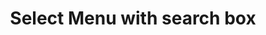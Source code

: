 ---
title: Select Menu with search box
category: Application
paid: true
isActive: true
ltr: {"preview":"function App() {\n\n    const menuItems = [\n        {\n            name: \"Danya\",\n            label: \"@danya\",\n            avatar: \"https://randomuser.me/api/portraits/women/79.jpg\"\n        }, {\n            name: \"Osama\",\n            label: \"@osama\",\n            avatar: \"https://api.uifaces.co/our-content/donated/xZ4wg2Xj.jpg\"\n        }, {\n            name: \"Loyan\",\n            label: \"@loyan\",\n            avatar: \"https://randomuser.me/api/portraits/men/86.jpg\"\n        }, {\n            name: \"Carllose\",\n            label: \"@carllose\",\n            avatar: \"https://images.unsplash.com/photo-1507003211169-0a1dd7228f2d?ixlib=rb-0.3.5&q=80&fm=jpg&crop=faces&fit=crop&h=200&w=200&s=a72ca28288878f8404a795f39642a46f\"\n        }, {\n            name: \"Micheal\",\n            label: \"@micheal\",\n            avatar: \"https://randomuser.me/api/portraits/men/46.jpg\"\n        },\n    ]\n\n    const [selectedItem, setSelectedItem] = React.useState({\n        item: menuItems[0],\n        idx: 0\n    })\n    const [state, setState] = React.useState(false)\n\n    const listboxRef = React.useRef()\n\n    const handleSearch = (e) => {\n        const menuEls = document.querySelectorAll('.menu-el-js')\n        const searchVal = e.target.value.toLocaleLowerCase()\n        const alrtEl = document.getElementById(\"li-alert\")\n        const handleAlert = () => {\n            if (listboxRef.current && listboxRef.current.offsetHeight < 5) alrtEl.classList.remove(\"hidden\")\n            else alrtEl.classList.add(\"hidden\")\n        }\n        handleAlert()\n        setTimeout(() => handleAlert(), 100)\n\n        menuEls.forEach((el, idx) => {\n            el.classList.remove(\"hidden\")\n            if (!menuItems[idx].name.toLocaleLowerCase().includes(searchVal)) {\n                el.classList.add(\"hidden\")\n            }\n        })\n    }\n\n    React.useEffect(() => {\n        document.onclick = (e) => {\n            const target = e.target;\n            if (!target.closest(\".label-button\")) setState(false)\n        };\n    }, [])\n\n    return (\n        <div className=\"relative max-w-xs px-4 mx-auto mt-12 text-base\">\n            {\n                state ? (\n                    <div className=\"label-button flex items-center gap-1 px-2 border rounded-lg shadow-sm\">\n                        <svg xmlns=\"http://www.w3.org/2000/svg\" className=\"w-6 h-6 text-gray-400\" fill=\"none\" viewBox=\"0 0 24 24\" stroke=\"currentColor\">\n                            <path strokeLinecap=\"round\" strokeLinejoin=\"round\" strokeWidth={2} d=\"M21 21l-6-6m2-5a7 7 0 11-14 0 7 7 0 0114 0z\" />\n                        </svg>\n                        <input\n                            type=\"text\"\n                            placeholder=\"Type to search\"\n                            className=\"w-full px-2 py-2 text-gray-500 bg-transparent rounded-md outline-none\"\n                            onChange={handleSearch}\n                        />\n                        <button\n                            onClick={() => setState(false)}\n                        >\n                            <svg xmlns=\"http://www.w3.org/2000/svg\" viewBox=\"0 0 20 20\" fill=\"currentColor\" className=\"w-5 h-5 text-gray-400\">\n                                <path d=\"M6.28 5.22a.75.75 0 00-1.06 1.06L8.94 10l-3.72 3.72a.75.75 0 101.06 1.06L10 11.06l3.72 3.72a.75.75 0 101.06-1.06L11.06 10l3.72-3.72a.75.75 0 00-1.06-1.06L10 8.94 6.28 5.22z\" />\n                            </svg>\n                        </button>\n                    </div>\n                ) : (\n\n                    <button className=\"label-button flex items-center gap-2 w-full px-3 py-2 text-gray-500 bg-white border rounded-md shadow-sm cursor-default outline-none focus:border-indigo-600\"\n                        aria-haspopup=\"true\"\n                        aria-expanded=\"true\"\n                        aria-labelledby=\"listbox-label\"\n                        onClick={() => setState(true)}\n                    >\n                        <img src={selectedItem.item.avatar} className=\"w-6 h-6 rounded-full\" />\n                        <div className=\"flex-1 text-left flex items-center gap-x-1\">\n                            {selectedItem.item.name}<span className=\"text-sm\">{selectedItem.item.label}</span>\n                        </div>\n                        <svg xmlns=\"http://www.w3.org/2000/svg\" viewBox=\"0 0 20 20\" fill=\"currentColor\" className=\"w-5 h-5 text-gray-400\">\n                            <path fillRule=\"evenodd\" d=\"M5.23 7.21a.75.75 0 011.06.02L10 11.168l3.71-3.938a.75.75 0 111.08 1.04l-4.25 4.5a.75.75 0 01-1.08 0l-4.25-4.5a.75.75 0 01.02-1.06z\" clipRule=\"evenodd\" />\n                        </svg>\n                    </button>\n                )\n            }\n\n            {\n                state ? (\n                    <div className=\"relative w-full\">\n                        <ul ref={listboxRef} className=\"absolute w-full mt-3 overflow-y-auto bg-white border rounded-md shadow-sm max-h-64\" role=\"listbox\">\n                            <li id=\"li-alert\" className=\"hidden px-3 py-2 text-center text-gray-600\">Not results available</li>\n                            {\n                                menuItems.map((el, idx) => (\n                                    <li\n                                        key={idx}\n                                        onClick={() => setSelectedItem({\n                                            item: el,\n                                            idx\n                                        })}\n                                        role=\"option\"\n                                        aria-selected={selectedItem.idx == idx ? true : false}\n                                        className={`${selectedItem.idx == idx ? 'text-indigo-600 bg-indigo-50' : ''} menu-el-js flex items-center justify-between gap-2 px-3 py-2 cursor-default duration-150 text-gray-500 hover:text-indigo-600 hover:bg-indigo-50`}\n                                    >\n                                        <img src={el.avatar} className=\"w-6 h-6 rounded-full\" />\n                                        <div className=\"flex-1 text-left flex items-center gap-x-1\">\n                                            {el.name}<span className=\"text-sm\">{el.label}</span>\n                                        </div>\n                                        {\n                                            selectedItem.idx == idx ? (\n                                                <svg xmlns=\"http://www.w3.org/2000/svg\" className=\"w-5 h-5 text-indigo-600\" viewBox=\"0 0 20 20\" fill=\"currentColor\">\n                                                    <path fillRule=\"evenodd\" d=\"M16.707 5.293a1 1 0 010 1.414l-8 8a1 1 0 01-1.414 0l-4-4a1 1 0 011.414-1.414L8 12.586l7.293-7.293a1 1 0 011.414 0z\" clipRule=\"evenodd\" />\n                                                </svg>\n                                            ) : ''\n                                        }\n                                    </li>\n                                ))\n                            }\n                        </ul>\n                    </div>\n                ) : ''\n            }\n        </div>\n    )\n}","react":{"jsxCss":[],"jsxTail":[{"code":"import { useEffect, useRef, useState } from \"react\"\n\nexport default () => {\n\n    const menuItems = [\n        {\n            name: \"Danya\",\n            label: \"@danya\",\n            avatar: \"https://randomuser.me/api/portraits/women/79.jpg\"\n        }, {\n            name: \"Osama\",\n            label: \"@osama\",\n            avatar: \"https://api.uifaces.co/our-content/donated/xZ4wg2Xj.jpg\"\n        }, {\n            name: \"Loyan\",\n            label: \"@loyan\",\n            avatar: \"https://randomuser.me/api/portraits/men/86.jpg\"\n        }, {\n            name: \"Carllose\",\n            label: \"@carllose\",\n            avatar: \"https://images.unsplash.com/photo-1507003211169-0a1dd7228f2d?ixlib=rb-0.3.5&q=80&fm=jpg&crop=faces&fit=crop&h=200&w=200&s=a72ca28288878f8404a795f39642a46f\"\n        }, {\n            name: \"Micheal\",\n            label: \"@micheal\",\n            avatar: \"https://randomuser.me/api/portraits/men/46.jpg\"\n        },\n    ]\n\n    const [selectedItem, setSelectedItem] = useState({\n        item: menuItems[0],\n        idx: 0\n    })\n    const [state, setState] = useState(false)\n\n    const listboxRef = useRef()\n\n    const handleSearch = (e) => {\n        const menuEls = document.querySelectorAll('.menu-el-js')\n        const searchVal = e.target.value.toLocaleLowerCase()\n        const alrtEl = document.getElementById(\"li-alert\")\n        const handleAlert = () => {\n            if (listboxRef.current && listboxRef.current.offsetHeight < 5) alrtEl.classList.remove(\"hidden\")\n            else alrtEl.classList.add(\"hidden\")\n        }\n        handleAlert()\n        setTimeout(() => handleAlert(), 100)\n\n        menuEls.forEach((el, idx) => {\n            el.classList.remove(\"hidden\")\n            if (!menuItems[idx].name.toLocaleLowerCase().includes(searchVal)) {\n                el.classList.add(\"hidden\")\n            }\n        })\n    }\n\n    useEffect(() => {\n        document.onclick = (e) => {\n            const target = e.target;\n            if (!target.closest(\".label-button\")) setState(false)\n        };\n    }, [])\n\n    return (\n        <div className=\"relative max-w-xs px-4 text-base\">\n            {\n                state ? (\n                    <div className=\"label-button flex items-center gap-1 px-2 border rounded-lg shadow-sm\">\n                        <svg xmlns=\"http://www.w3.org/2000/svg\" className=\"w-6 h-6 text-gray-400\" fill=\"none\" viewBox=\"0 0 24 24\" stroke=\"currentColor\">\n                            <path strokeLinecap=\"round\" strokeLinejoin=\"round\" strokeWidth={2} d=\"M21 21l-6-6m2-5a7 7 0 11-14 0 7 7 0 0114 0z\" />\n                        </svg>\n                        <input\n                            type=\"text\"\n                            placeholder=\"Type to search\"\n                            className=\"w-full px-2 py-2 text-gray-500 bg-transparent rounded-md outline-none\"\n                            onChange={handleSearch}\n                        />\n                        <button\n                            onClick={() => setState(false)}\n                        >\n                            <svg xmlns=\"http://www.w3.org/2000/svg\" viewBox=\"0 0 20 20\" fill=\"currentColor\" className=\"w-5 h-5 text-gray-400\">\n                                <path d=\"M6.28 5.22a.75.75 0 00-1.06 1.06L8.94 10l-3.72 3.72a.75.75 0 101.06 1.06L10 11.06l3.72 3.72a.75.75 0 101.06-1.06L11.06 10l3.72-3.72a.75.75 0 00-1.06-1.06L10 8.94 6.28 5.22z\" />\n                            </svg>\n                        </button>\n                    </div>\n                ) : (\n\n                    <button className=\"label-button flex items-center gap-2 w-full px-3 py-2 text-gray-500 bg-white border rounded-md shadow-sm cursor-default outline-none focus:border-indigo-600\"\n                        aria-haspopup=\"true\"\n                        aria-expanded=\"true\"\n                        aria-labelledby=\"listbox-label\"\n                        onClick={() => setState(true)}\n                    >\n                        <img src={selectedItem.item.avatar} className=\"w-6 h-6 rounded-full\" />\n                        <div className=\"flex-1 text-left flex items-center gap-x-1\">\n                            {selectedItem.item.name}<span className=\"text-sm\">{selectedItem.item.label}</span>\n                        </div>\n                        <svg xmlns=\"http://www.w3.org/2000/svg\" viewBox=\"0 0 20 20\" fill=\"currentColor\" className=\"w-5 h-5 text-gray-400\">\n                            <path fillRule=\"evenodd\" d=\"M5.23 7.21a.75.75 0 011.06.02L10 11.168l3.71-3.938a.75.75 0 111.08 1.04l-4.25 4.5a.75.75 0 01-1.08 0l-4.25-4.5a.75.75 0 01.02-1.06z\" clipRule=\"evenodd\" />\n                        </svg>\n                    </button>\n                )\n            }\n\n            {\n                state ? (\n                    <div className=\"relative w-full\">\n                        <ul ref={listboxRef} className=\"absolute w-full mt-3 overflow-y-auto bg-white border rounded-md shadow-sm max-h-64\" role=\"listbox\">\n                            <li id=\"li-alert\" className=\"hidden px-3 py-2 text-center text-gray-600\">Not results available</li>\n                            {\n                                menuItems.map((el, idx) => (\n                                    <li\n                                        key={idx}\n                                        onClick={() => setSelectedItem({\n                                            item: el,\n                                            idx\n                                        })}\n                                        role=\"option\"\n                                        aria-selected={selectedItem.idx == idx ? true : false}\n                                        className={`${selectedItem.idx == idx ? 'text-indigo-600 bg-indigo-50' : ''} menu-el-js flex items-center justify-between gap-2 px-3 py-2 cursor-default duration-150 text-gray-500 hover:text-indigo-600 hover:bg-indigo-50`}\n                                    >\n                                        <img src={el.avatar} className=\"w-6 h-6 rounded-full\" />\n                                        <div className=\"flex-1 text-left flex items-center gap-x-1\">\n                                            {el.name}<span className=\"text-sm\">{el.label}</span>\n                                        </div>\n                                        {\n                                            selectedItem.idx == idx ? (\n                                                <svg xmlns=\"http://www.w3.org/2000/svg\" className=\"w-5 h-5 text-indigo-600\" viewBox=\"0 0 20 20\" fill=\"currentColor\">\n                                                    <path fillRule=\"evenodd\" d=\"M16.707 5.293a1 1 0 010 1.414l-8 8a1 1 0 01-1.414 0l-4-4a1 1 0 011.414-1.414L8 12.586l7.293-7.293a1 1 0 011.414 0z\" clipRule=\"evenodd\" />\n                                                </svg>\n                                            ) : ''\n                                        }\n                                    </li>\n                                ))\n                            }\n                        </ul>\n                    </div>\n                ) : ''\n            }\n        </div>\n    )\n}","label":"App.jsx"}]},"vue":{"vueCss":[],"vueTail":[]}}
rtl: {"react":{"jsxCss":[],"jsxTail":[{"label":"App.jsx","code":"import { useEffect, useRef, useState } from \"react\"\n\nexport default () => {\n\n    const menuItems = [\n        {\n            name: \"دانيا\",\n            label: \"@danya\",\n            avatar: \"https://randomuser.me/api/portraits/women/79.jpg\"\n        }, {\n            name: \"اسامه\",\n            label: \"@osama\",\n            avatar: \"https://api.uifaces.co/our-content/donated/xZ4wg2Xj.jpg\"\n        }, {\n            name: \"ليان\",\n            label: \"@loyan\",\n            avatar: \"https://randomuser.me/api/portraits/men/86.jpg\"\n        }, {\n            name: \"كارلوس\",\n            label: \"@carllose\",\n            avatar: \"https://images.unsplash.com/photo-1507003211169-0a1dd7228f2d?ixlib=rb-0.3.5&q=80&fm=jpg&crop=faces&fit=crop&h=200&w=200&s=a72ca28288878f8404a795f39642a46f\"\n        }, {\n            name: \"ميشايل\",\n            label: \"@micheal\",\n            avatar: \"https://randomuser.me/api/portraits/men/46.jpg\"\n        },\n    ]\n\n    const [selectedItem, setSelectedItem] = useState({\n        item: menuItems[0],\n        idx: 0\n    })\n    const [state, setState] = useState(false)\n\n    const listboxRef = useRef()\n\n    const handleSearch = (e) => {\n        const menuEls = document.querySelectorAll('.menu-el-js')\n        const searchVal = e.target.value.toLocaleLowerCase()\n        const alrtEl = document.getElementById(\"li-alert\")\n        const handleAlert = () => {\n            if (listboxRef.current && listboxRef.current.offsetHeight < 5) alrtEl.classList.remove(\"hidden\")\n            else alrtEl.classList.add(\"hidden\")\n        }\n        handleAlert()\n        setTimeout(() => handleAlert(), 100)\n\n        menuEls.forEach((el, idx) => {\n            el.classList.remove(\"hidden\")\n            if (!menuItems[idx].name.toLocaleLowerCase().includes(searchVal)) {\n                el.classList.add(\"hidden\")\n            }\n        })\n    }\n\n    useEffect(() => {\n        document.onclick = (e) => {\n            const target = e.target;\n            if (!target.closest(\".label-button\")) setState(false)\n        };\n    }, [])\n\n    return (\n        <div className=\"relative max-w-xs px-4 text-base\">\n            {\n                state ? (\n                    <div className=\"label-button flex items-center gap-1 px-2 border rounded-lg shadow-sm\">\n                        <svg xmlns=\"http://www.w3.org/2000/svg\" className=\"w-6 h-6 text-gray-400\" fill=\"none\" viewBox=\"0 0 24 24\" stroke=\"currentColor\">\n                            <path strokeLinecap=\"round\" strokeLinejoin=\"round\" strokeWidth={2} d=\"M21 21l-6-6m2-5a7 7 0 11-14 0 7 7 0 0114 0z\" />\n                        </svg>\n                        <input\n                            type=\"text\"\n                            placeholder=\"Type to search\"\n                            className=\"w-full px-2 py-2 text-gray-500 bg-transparent rounded-md outline-none\"\n                            onChange={handleSearch}\n                        />\n                        <button\n                            onClick={() => setState(false)}\n                        >\n                            <svg xmlns=\"http://www.w3.org/2000/svg\" viewBox=\"0 0 20 20\" fill=\"currentColor\" className=\"w-5 h-5 text-gray-400\">\n                                <path d=\"M6.28 5.22a.75.75 0 00-1.06 1.06L8.94 10l-3.72 3.72a.75.75 0 101.06 1.06L10 11.06l3.72 3.72a.75.75 0 101.06-1.06L11.06 10l3.72-3.72a.75.75 0 00-1.06-1.06L10 8.94 6.28 5.22z\" />\n                            </svg>\n                        </button>\n                    </div>\n                ) : (\n\n                    <button className=\"label-button flex items-center gap-2 w-full px-3 py-2 text-gray-500 bg-white border rounded-md shadow-sm cursor-default outline-none focus:border-indigo-600\"\n                        aria-haspopup=\"true\"\n                        aria-expanded=\"true\"\n                        aria-labelledby=\"listbox-label\"\n                        onClick={() => setState(true)}\n                    >\n                        <img src={selectedItem.item.avatar} className=\"w-6 h-6 rounded-full\" />\n                        <div className=\"flex-1 text-left flex items-center gap-x-1\">\n                            {selectedItem.item.name}<span className=\"text-sm\">{selectedItem.item.label}</span>\n                        </div>\n                        <svg xmlns=\"http://www.w3.org/2000/svg\" viewBox=\"0 0 20 20\" fill=\"currentColor\" className=\"w-5 h-5 text-gray-400\">\n                            <path fillRule=\"evenodd\" d=\"M5.23 7.21a.75.75 0 011.06.02L10 11.168l3.71-3.938a.75.75 0 111.08 1.04l-4.25 4.5a.75.75 0 01-1.08 0l-4.25-4.5a.75.75 0 01.02-1.06z\" clipRule=\"evenodd\" />\n                        </svg>\n                    </button>\n                )\n            }\n\n            {\n                state ? (\n                    <div className=\"relative w-full\">\n                        <ul ref={listboxRef} className=\"absolute w-full mt-3 overflow-y-auto bg-white border rounded-md shadow-sm max-h-64\" role=\"listbox\">\n                            <li id=\"li-alert\" className=\"hidden px-3 py-2 text-center text-gray-600\">Not results available</li>\n                            {\n                                menuItems.map((el, idx) => (\n                                    <li\n                                        key={idx}\n                                        onClick={() => setSelectedItem({\n                                            item: el,\n                                            idx\n                                        })}\n                                        role=\"option\"\n                                        aria-selected={selectedItem.idx == idx ? true : false}\n                                        className={`${selectedItem.idx == idx ? 'text-indigo-600 bg-indigo-50' : ''} menu-el-js flex items-center justify-between gap-2 px-3 py-2 cursor-default duration-150 text-gray-500 hover:text-indigo-600 hover:bg-indigo-50`}\n                                    >\n                                        <img src={el.avatar} className=\"w-6 h-6 rounded-full\" />\n                                        <div className=\"flex-1 text-left flex items-center gap-x-1\">\n                                            {el.name}<span className=\"text-sm\">{el.label}</span>\n                                        </div>\n                                        {\n                                            selectedItem.idx == idx ? (\n                                                <svg xmlns=\"http://www.w3.org/2000/svg\" className=\"w-5 h-5 text-indigo-600\" viewBox=\"0 0 20 20\" fill=\"currentColor\">\n                                                    <path fillRule=\"evenodd\" d=\"M16.707 5.293a1 1 0 010 1.414l-8 8a1 1 0 01-1.414 0l-4-4a1 1 0 011.414-1.414L8 12.586l7.293-7.293a1 1 0 011.414 0z\" clipRule=\"evenodd\" />\n                                                </svg>\n                                            ) : ''\n                                        }\n                                    </li>\n                                ))\n                            }\n                        </ul>\n                    </div>\n                ) : ''\n            }\n        </div>\n    )\n}"}]},"vue":{"vueTail":[],"vueCss":[]},"preview":"function App() {\n\n    const menuItems = [\n        {\n            name: \"دانيا\",\n            label: \"@danya\",\n            avatar: \"https://randomuser.me/api/portraits/women/79.jpg\"\n        }, {\n            name: \"اسامه\",\n            label: \"@osama\",\n            avatar: \"https://api.uifaces.co/our-content/donated/xZ4wg2Xj.jpg\"\n        }, {\n            name: \"ليان\",\n            label: \"@loyan\",\n            avatar: \"https://randomuser.me/api/portraits/men/86.jpg\"\n        }, {\n            name: \"كارلوس\",\n            label: \"@carllose\",\n            avatar: \"https://images.unsplash.com/photo-1507003211169-0a1dd7228f2d?ixlib=rb-0.3.5&q=80&fm=jpg&crop=faces&fit=crop&h=200&w=200&s=a72ca28288878f8404a795f39642a46f\"\n        }, {\n            name: \"ميشايل\",\n            label: \"@micheal\",\n            avatar: \"https://randomuser.me/api/portraits/men/46.jpg\"\n        },\n    ]\n\n    const [selectedItem, setSelectedItem] = React.useState({\n        item: menuItems[0],\n        idx: 0\n    })\n    const [state, setState] = React.useState(false)\n\n    const listboxRef = React.useRef()\n\n    const handleSearch = (e) => {\n        const menuEls = document.querySelectorAll('.menu-el-js')\n        const searchVal = e.target.value.toLocaleLowerCase()\n        const alrtEl = document.getElementById(\"li-alert\")\n        const handleAlert = () => {\n            if (listboxRef.current && listboxRef.current.offsetHeight < 5) alrtEl.classList.remove(\"hidden\")\n            else alrtEl.classList.add(\"hidden\")\n        }\n        handleAlert()\n        setTimeout(() => handleAlert(), 100)\n\n        menuEls.forEach((el, idx) => {\n            el.classList.remove(\"hidden\")\n            if (!menuItems[idx].name.toLocaleLowerCase().includes(searchVal)) {\n                el.classList.add(\"hidden\")\n            }\n        })\n    }\n\n    React.useEffect(() => {\n        document.onclick = (e) => {\n            const target = e.target;\n            if (!target.closest(\".label-button\")) setState(false)\n        };\n    }, [])\n\n    return (\n        <div className=\"relative max-w-xs px-4 mx-auto mt-12 text-base\">\n            {\n                state ? (\n                    <div className=\"label-button flex items-center gap-1 px-2 border rounded-lg shadow-sm\">\n                        <svg xmlns=\"http://www.w3.org/2000/svg\" className=\"w-6 h-6 text-gray-400\" fill=\"none\" viewBox=\"0 0 24 24\" stroke=\"currentColor\">\n                            <path strokeLinecap=\"round\" strokeLinejoin=\"round\" strokeWidth={2} d=\"M21 21l-6-6m2-5a7 7 0 11-14 0 7 7 0 0114 0z\" />\n                        </svg>\n                        <input\n                            type=\"text\"\n                            placeholder=\"Type to search\"\n                            className=\"w-full px-2 py-2 text-gray-500 bg-transparent rounded-md outline-none\"\n                            onChange={handleSearch}\n                        />\n                        <button\n                            onClick={() => setState(false)}\n                        >\n                            <svg xmlns=\"http://www.w3.org/2000/svg\" viewBox=\"0 0 20 20\" fill=\"currentColor\" className=\"w-5 h-5 text-gray-400\">\n                                <path d=\"M6.28 5.22a.75.75 0 00-1.06 1.06L8.94 10l-3.72 3.72a.75.75 0 101.06 1.06L10 11.06l3.72 3.72a.75.75 0 101.06-1.06L11.06 10l3.72-3.72a.75.75 0 00-1.06-1.06L10 8.94 6.28 5.22z\" />\n                            </svg>\n                        </button>\n                    </div>\n                ) : (\n\n                    <button className=\"label-button flex items-center gap-2 w-full px-3 py-2 text-gray-500 bg-white border rounded-md shadow-sm cursor-default outline-none focus:border-indigo-600\"\n                        aria-haspopup=\"true\"\n                        aria-expanded=\"true\"\n                        aria-labelledby=\"listbox-label\"\n                        onClick={() => setState(true)}\n                    >\n                        <img src={selectedItem.item.avatar} className=\"w-6 h-6 rounded-full\" />\n                        <div className=\"flex-1 text-left flex items-center gap-x-1\">\n                            {selectedItem.item.name}<span className=\"text-sm\">{selectedItem.item.label}</span>\n                        </div>\n                        <svg xmlns=\"http://www.w3.org/2000/svg\" viewBox=\"0 0 20 20\" fill=\"currentColor\" className=\"w-5 h-5 text-gray-400\">\n                            <path fillRule=\"evenodd\" d=\"M5.23 7.21a.75.75 0 011.06.02L10 11.168l3.71-3.938a.75.75 0 111.08 1.04l-4.25 4.5a.75.75 0 01-1.08 0l-4.25-4.5a.75.75 0 01.02-1.06z\" clipRule=\"evenodd\" />\n                        </svg>\n                    </button>\n                )\n            }\n\n            {\n                state ? (\n                    <div className=\"relative w-full\">\n                        <ul ref={listboxRef} className=\"absolute w-full mt-3 overflow-y-auto bg-white border rounded-md shadow-sm max-h-64\" role=\"listbox\">\n                            <li id=\"li-alert\" className=\"hidden px-3 py-2 text-center text-gray-600\">Not results available</li>\n                            {\n                                menuItems.map((el, idx) => (\n                                    <li\n                                        key={idx}\n                                        onClick={() => setSelectedItem({\n                                            item: el,\n                                            idx\n                                        })}\n                                        role=\"option\"\n                                        aria-selected={selectedItem.idx == idx ? true : false}\n                                        className={`${selectedItem.idx == idx ? 'text-indigo-600 bg-indigo-50' : ''} menu-el-js flex items-center justify-between gap-2 px-3 py-2 cursor-default duration-150 text-gray-500 hover:text-indigo-600 hover:bg-indigo-50`}\n                                    >\n                                        <img src={el.avatar} className=\"w-6 h-6 rounded-full\" />\n                                        <div className=\"flex-1 text-left flex items-center gap-x-1\">\n                                            {el.name}<span className=\"text-sm\">{el.label}</span>\n                                        </div>\n                                        {\n                                            selectedItem.idx == idx ? (\n                                                <svg xmlns=\"http://www.w3.org/2000/svg\" className=\"w-5 h-5 text-indigo-600\" viewBox=\"0 0 20 20\" fill=\"currentColor\">\n                                                    <path fillRule=\"evenodd\" d=\"M16.707 5.293a1 1 0 010 1.414l-8 8a1 1 0 01-1.414 0l-4-4a1 1 0 011.414-1.414L8 12.586l7.293-7.293a1 1 0 011.414 0z\" clipRule=\"evenodd\" />\n                                                </svg>\n                                            ) : ''\n                                        }\n                                    </li>\n                                ))\n                            }\n                        </ul>\n                    </div>\n                ) : ''\n            }\n        </div>\n    )\n}"}
slug: /select-menus
id: 5439fed3-a9bf-4fd6-826b-ad8f8006c239
created_at: 1668385119637
---